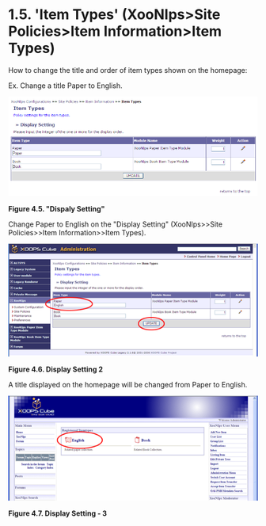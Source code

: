 # 1.5. 'Item Types' \(XooNIps&gt;Site Policies&gt;Item Information&gt;Item Types\)

How to change the title and order of item types shown on the homepage:

Ex. Change a title Paper to English.

![&quot;Dispaly Setting&quot;](../../.gitbook/assets/xoonips-policy5%20%281%29.png)

**Figure 4.5. "Dispaly Setting"**

Change Paper to English on the "Display Setting" \(XooNIps&gt;&gt;Site Policies&gt;&gt;Item Information&gt;&gt;Item Types\).

![Display Setting 2](../../.gitbook/assets/xoonips-policy6.png)

**Figure 4.6. Display Setting 2**

A title displayed on the homepage will be changed from Paper to English.

![Display Setting - 3](../../.gitbook/assets/xoonips-policy7.png)

**Figure 4.7. Display Setting - 3**

